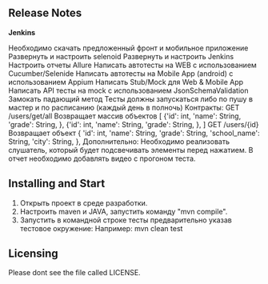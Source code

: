 Release Notes
-------------

**Jenkins**

Необходимо скачать предложенный фронт и мобильное приложение
Развернуть и настроить selenoid
Развернуть и настроить Jenkins
Настроить отчеты Allure
Написать автотесты на WEB с использованием Cucumber/Selenide
Написать автотесты на Mobile App (android) с использованием Appium
Написать Stub/Mock для Web & Mobile App
Написать API тесты на mock с использованием JsonSchemaValidation
Замокать падающий метод 
Тесты должны запускаться либо по пушу в мастер и по расписанию (каждый день в полночь) Контракты:
GET /users/get/all Возвращает массив объектов [ {'id': int, 'name': String, 'grade': String, }, {'id': int, 'name': String, 'grade': String, }, ]
GET /users/{id} Возвращает объект { 'id': int, 'name': String, 'grade': String, 'school_name': String, 'city': String, }, Дополнительно: Необходимо реализовать слушатель, который будет подсвечивать элементы перед нажатием. В отчет необходимо добавлять видео с прогоном теста.

Installing and Start
--------------------

1. Открыть проект в среде разработки.
2. Настроить maven и JAVA, запустить команду "mvn compile".
3. Запустить в командной строке тесты предварительно указав тестовое окружение:
   Например:
   mvn clean test

Licensing
---------
Please dont see the file called LICENSE.
